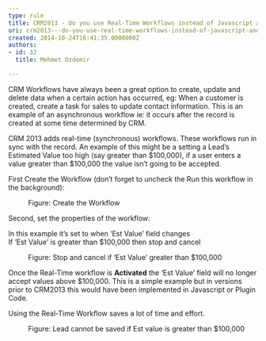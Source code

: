 ```yaml
---
type: rule
title: CRM2013 - Do you use Real-Time Workflows instead of Javascript and/or Plugin Code?
uri: crm2013---do-you-use-real-time-workflows-instead-of-javascript-andor-plugin-code
created: 2014-10-24T16:41:35.0000000Z
authors:
- id: 32
  title: Mehmet Ozdemir

---
```




<span class='intro'> <p class="p1">CRM Workflows have always been a great option to create, update and delete data when a certain action has occurred, eg&#58; When a customer is created, create a task for sales to update contact information. This is an example of an asynchronous workflow ie&#58; it occurs after the record is created at some time determined by CRM.</p><p class="p1">CRM 2013 adds real-time (synchronous) workflows. These workflows run in sync with the record. An example of this might be a setting a Lead’s Estimated Value too high (say greater than $100,000), if a user enters a value greater than $100,000 the value isn’t going to be accepted.</p> </span>

<p>​First Create the Workflow (don’t forget to uncheck the Run this workflow in the background)&#58;</p><dl class="image"><dt><img src="/PublishingImages/realtime-workflow.png" alt="" /></dt><dd>Figure&#58; Create the Workflow </dd></dl><p class="p1">Second, set the properties of the workflow&#58;</p><p class="p1">In this example it’s set to when ‘Est Value’ field changes<br>
If ‘Est Value’ is greater than $100,000 then stop and cancel</p><dl class="image"><dt><img src="/PublishingImages/realtime-workflow-2.png" alt="" /></dt><dd>Figure&#58; Stop and cancel if ‘Est Value’ greater than $100,000</dd></dl><p class="p1">​Once the Real-Time workflow is <strong>Activated</strong> the ‘Est Value’ field will no longer accept values above $100,000. This is a simple example but in versions prior to CRM2013 this would have been implemented in Javascript or Plugin Code.</p><p class="p1">Using the Real-Time Workflow saves a lot of time and effort.</p><dl class="image"><dt><img src="/PublishingImages/realtime-workflow-3.png" alt="" /></dt><dd>Figure&#58; Lead cannot be saved if Est value is greater than $100,000</dd></dl>


